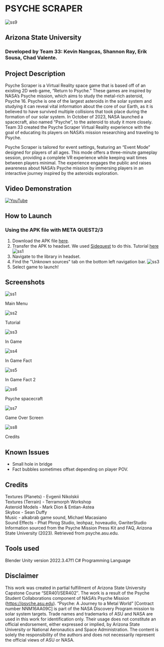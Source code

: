  # PSYCHE SCRAPER

 ![ss9](https://github.com/MissionToPsyche-Iridium/iridium_20b_vr_game-se/blob/main/MissionToPsycheIridium/screenshots/iss9.JPG?raw=true)

## Arizona State University
### Developed by Team 33: Kevin Nangcas, Shannon Ray, Erik Sousa, Chad Valente. 


## Project Description

Psyche Scraper is a Virtual Reality space game that is based off of an existing 2D web game, “Return to Psyche.” These games are inspired by NASA’s Psyche mission, which aims to study the metal-rich asteroid, Psyche 16. Psyche is one of the largest asteroids in the solar system and studying it can reveal vital information about the core of our Earth, as it is believed to have survived multiple collisions that took place during the formation of our solar system. In October of 2023, NASA launched a spacecraft, also named “Psyche”, to the asteroid to study it more closely. Team 33 created the Psyche Scraper Virtual Reality experience with the goal of educating its players on NASA’s mission researching and traveling to Psyche. 

Psyche Scraper is tailored for event settings, featuring an “Event Mode” designed for players of all ages. This mode offers a three-minute gameplay session, providing a complete VR experience while keeping wait times between players minimal. The experience engages the public and raises awareness about NASA’s Psyche mission by immersing players in an interactive journey inspired by the asteroids exploration. 




## Video Demonstration

[![YouTube](http://i.ytimg.com/vi/3tSXgDFGCtc/hqdefault.jpg)](https://www.youtube.com/watch?v=3tSXgDFGCtc)

## How to Launch

### Using the APK file with META QUEST2/3

1. Download the APK file [here](https://drive.google.com/file/d/1ltWj0bBxJgQS2QGEPzgfcgw9r10a7GMP/view?usp=sharing).
2. Transfer the APK to headset. We used [Sidequest](https://sidequestvr.com) to do this. Tutorial [here](https://help.motive.io/space/STOR/1607696451/Installing+an+APK+using+SideQuest+Guide)
   ![ss1](https://github.com/MissionToPsyche-Iridium/iridium_20b_vr_game-se/blob/Sprint10/MissionToPsycheIridium/Assets/ss1.JPG?raw=true)
3. Navigate to the library in headset.
4. Find the "Unknown sources" tab on the bottom left navigation bar.
   ![ss3](https://github.com/MissionToPsyche-Iridium/iridium_20b_vr_game-se/blob/main/MissionToPsycheIridium/Assets/ss3.JPG?raw=true)
5. Select game to launch! 

## Screenshots

![ss1](https://github.com/MissionToPsyche-Iridium/iridium_20b_vr_game-se/blob/main/MissionToPsycheIridium/screenshots/iss1JPG.JPG?raw=true)

Main Menu

![ss2](https://github.com/MissionToPsyche-Iridium/iridium_20b_vr_game-se/blob/main/MissionToPsycheIridium/screenshots/iss2.JPG?raw=true)

Tutorial 


![ss3](https://github.com/MissionToPsyche-Iridium/iridium_20b_vr_game-se/blob/main/MissionToPsycheIridium/screenshots/iss3.JPG?raw=true)

In Game


![ss4](https://github.com/MissionToPsyche-Iridium/iridium_20b_vr_game-se/blob/main/MissionToPsycheIridium/screenshots/iss4.JPG?raw=true)

In Game Fact


![ss5](https://github.com/MissionToPsyche-Iridium/iridium_20b_vr_game-se/blob/main/MissionToPsycheIridium/screenshots/iss5.JPG?raw=true)

In Game Fact 2


![ss6](https://github.com/MissionToPsyche-Iridium/iridium_20b_vr_game-se/blob/main/MissionToPsycheIridium/screenshots/iss6.JPG?raw=true)

Psyche spacecraft


![ss7](https://github.com/MissionToPsyche-Iridium/iridium_20b_vr_game-se/blob/main/MissionToPsycheIridium/screenshots/iss7.JPG?raw=true)

Game Over Screen


![ss8](https://github.com/MissionToPsyche-Iridium/iridium_20b_vr_game-se/blob/main/MissionToPsycheIridium/screenshots/iss8.JPG?raw=true)


Credits

## Known Issues
- Small hole in bridge
- Fact bubbles sometimes offset depending on player POV.


## Credits

Textures (Planets) - Evgenii Nikolskii  
Textures (Terrain) - Terramorph Workshop  
Asteroid Models - Mark Dion & Entian-Astea  
Skybox - Sean Duffy  
Music - alkabrab game sound, Michael Macasiano  
Sound Effects - Phat Phrog Studio, leohpaz, hoveaudio, GwriterStudio  
Information sourced from the Psyche Mission Press Kit and FAQ, Arizona State University (2023). Retrieved from psyche.asu.edu.

## Tools used
Blender 
Unity version 2022.3.47f1
C# Programming Language

## Disclaimer

This work was created in partial fulfillment of Arizona State University Capstone Course “SER401/SER402″. The work is a result of the Psyche Student Collaborations component of NASA’s Psyche Mission (https://psyche.asu.edu). “Psyche: A Journey to a Metal World” [Contract number NNM16AA09C] is part of the NASA Discovery Program mission to solar system targets. Trade names and trademarks of ASU and NASA are used in this work for identification only. Their usage does not constitute an official endorsement, either expressed or implied, by Arizona State University or National Aeronautics and Space Administration. The content is solely the responsibility of the authors and does not necessarily represent the official views of ASU or NASA.
